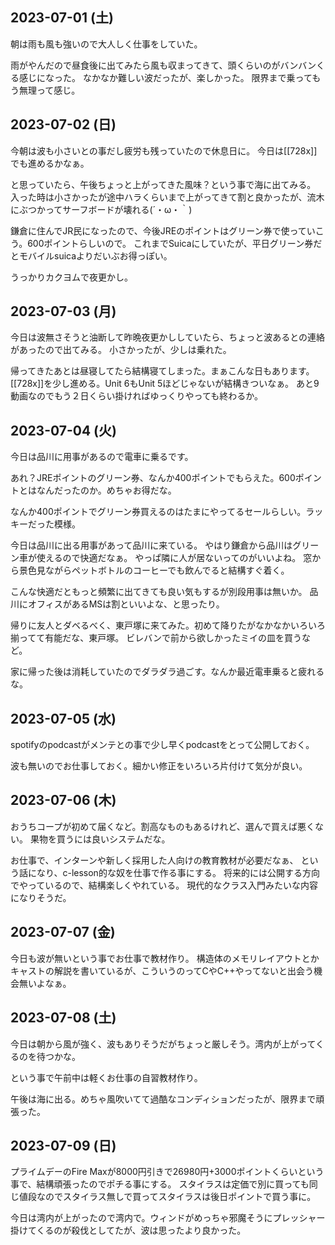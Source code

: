 ## 2023-07-01 (土)

朝は雨も風も強いので大人しく仕事をしていた。

雨がやんだので昼食後に出てみたら風も収まってきて、頭くらいのがバンバンくる感じになった。
なかなか難しい波だったが、楽しかった。
限界まで乗ってもう無理って感じ。

## 2023-07-02 (日)

今朝は波も小さいとの事だし疲労も残っていたので休息日に。
今日は[[728x]]でも進めるかなぁ。

と思っていたら、午後ちょっと上がってきた風味？という事で海に出てみる。
入った時は小さかったが途中ハラくらいまで上がってきて割と良かったが、流木にぶつかってサーフボードが壊れる(´・ω・｀)

鎌倉に住んでJR民になったので、今後JREのポイントはグリーン券で使っていこう。600ポイントらしいので。
これまでSuicaにしていたが、平日グリーン券だとモバイルsuicaよりだいぶお得っぽい。

うっかりカクヨムで夜更かし。

## 2023-07-03 (月)

今日は波無さそうと油断して昨晩夜更かししていたら、ちょっと波あるとの連絡があったので出てみる。
小さかったが、少しは乗れた。

帰ってきたあとは昼寝してたら結構寝てしまった。まぁこんな日もあります。
[[728x]]を少し進める。Unit 6もUnit 5ほどじゃないが結構きついなぁ。
あと9動画なのでもう２日くらい掛ければゆっくりやっても終わるか。

## 2023-07-04 (火)

今日は品川に用事があるので電車に乗るです。

あれ？JREポイントのグリーン券、なんか400ポイントでもらえた。600ポイントとはなんだったのか。めちゃお得だな。

なんか400ポイントでグリーン券買えるのはたまにやってるセールらしい。ラッキーだった模様。

今日は品川に出る用事があって品川に来ている。
やはり鎌倉から品川はグリーン車が使えるので快適だなぁ。
やっぱ隣に人が居ないってのがいいよね。
窓から景色見ながらペットボトルのコーヒーでも飲んでると結構すぐ着く。

こんな快適だともっと頻繁に出てきても良い気もするが別段用事は無いか。
品川にオフィスがあるMSは割といいよな、と思ったり。

帰りに友人とダベるべく、東戸塚に来てみた。初めて降りたがなかなかいろいろ揃ってて有能だな、東戸塚。
ビレバンで前から欲しかったミイの皿を買うなど。

家に帰った後は消耗していたのでダラダラ過ごす。なんか最近電車乗ると疲れるな。

## 2023-07-05 (水)

spotifyのpodcastがメンテとの事で少し早くpodcastをとって公開しておく。

波も無いのでお仕事しておく。細かい修正をいろいろ片付けて気分が良い。

## 2023-07-06 (木)

おうちコープが初めて届くなど。割高なものもあるけれど、選んで買えば悪くない。
果物を買うには良いシステムだな。

お仕事で、インターンや新しく採用した人向けの教育教材が必要だなぁ、
という話になり、c-lesson的な奴を仕事で作る事にする。
将来的には公開する方向でやっているので、結構楽しくやれている。
現代的なクラス入門みたいな内容になりそうだ。

## 2023-07-07 (金)

今日も波が無いという事でお仕事で教材作り。
構造体のメモリレイアウトとかキャストの解説を書いているが、こういうのってCやC++やってないと出会う機会無いよなぁ。

## 2023-07-08 (土)

今日は朝から風が強く、波もありそうだがちょっと厳しそう。湾内が上がってくるのを待つかな。

という事で午前中は軽くお仕事の自習教材作り。

午後は海に出る。めちゃ風吹いてて過酷なコンディションだったが、限界まで頑張った。

## 2023-07-09 (日)

プライムデーのFire Maxが8000円引きで26980円+3000ポイントくらいという事で、結構頑張ったのでポチる事にする。
スタイラスは定価で別に買っても同じ値段なのでスタイラス無しで買ってスタイラスは後日ポイントで買う事に。

今日は湾内が上がったので湾内で。ウィンドがめっちゃ邪魔そうにプレッシャー掛けてくるのが殺伐としてたが、波は思ったより良かった。